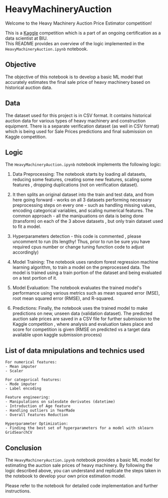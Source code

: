 
# HeavyMachineryAuction

Welcome to the Heavy Machinery Auction Price Estimator competition! 

This is a [Kaggle](https://www.kaggle.com/competitions/ds-17-basic-ml-regression-predict-machine-price) competition which is a part of an ongoing certification as a data scientist at BIU.  
This README provides an overview of the logic implemented in the `HeavyMachineryAuction.ipynb` notebook.

## Objective
The objective of this notebook is to develop a basic ML model that accurately estimates the final sale price of heavy machinery based on historical auction data.

## Data
The dataset used for this project is in CSV format. It contains historical auction data for various types of heavy machinery and construction equipment.
There is a separate verification dataset (as well in CSV format) which is being used for Sale Prices predictions and final submission on Kaggle competition.

## Logic
The `HeavyMachineryAuction.ipynb` notebook implements the following logic:

1. Data Preprocessing: The notebook starts by loading all datasets,  
reducing some features, creating some new features, scaling some features , dropping duplications (not on verification dataset).

2. It then splits an original dataset into the train and test data, and from here going forward - works on all 3 datasets performing necessary preprocessing steps on every one - such as handling missing values, encoding categorical variables, and scaling numerical features. The common approach - all the manipuations on data is being done (transform) on each of the 3 above datasets , but only train dataset used to fit a model.  

3. Hyperparameters  detection - this code is commented , please uncomment to run (its lengthy! Thus, prior to run be sure you have required cpus number or change tuning function code to adjust accordingly)

4. Model Training: The notebook uses random forest regression machine learning algorithm, to train a model on the preprocessed data. The model is trained using a train portion of the dataset and being evaluated on a test portion of it. 

5. Model Evaluation: The notebook evaluates the trained model's performance using various metrics such as mean squared error (MSE), root mean squared error (RMSE), and R-squared.

6. Predictions: Finally, the notebook uses the trained model to make predictions on new, unseen data (validation dataset). The predicted auction sale prices are saved in a CSV file for further submission to the Kaggle competition , where analysis and evaluation takes place and score for competition is given (RMSE on predicted vs a target data available upon kaggle submission process)


## List of data mnipulations and technics used

    For numerical features:
    - Mean imputer
    - Scaler

    For categorical features:
    - Mode imputer
    - Label encoding

    Feature engineering:
    - Manipulations on salesdate derivates (datetime)
    - Introduction of Age feature
    - Handling outliers in YearMade
    - Overall Features Reduction

    Hyperparameter Optimization: 
    - Finding the best set of hyperparameters for a model with sklearn GridSearchCV

## Conclusion
The `HeavyMachineryAuction.ipynb` notebook provides a basic ML model for estimating the auction sale prices of heavy machinery. By following the logic described above, you can understand and replicate the steps taken in the notebook to develop your own price estimation model.

Please refer to the notebook for detailed code implementation and further instructions.

